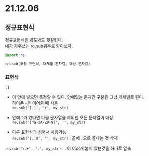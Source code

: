 # 21.12.06

## 정규표현식
정규표현식은 봐도봐도 헷갈린다.  
내가 자주쓰는 re.sub위주로 알아보자.  

```py
import re

re.sub(해당 표현식, 대체할 문자열, 대상 문자열)
```

### 표현식
`[]`  
- 이 안에 넣으면 특정할 수 있다. 안에있는 문자간 구분은 그냥 개체별로 된다.  
    하이픈 `-`은 이어줄 때 사용  
    `re.sub('[-]', '+', my_str)`  

- 안에 `^`가 있다면 다음 문자열을 제외한 모든 문자열이 대상  
    `re.sub('[^a-zA-Z0-9]', '', my_str)`  
    
- 다른 표현식과 섞어서 사용가능  
    `re.sub('[.]$', '', my_str)` : 끝에 `.`으로 끝나는 것 삭제  

`re.sub('\.+', '.', my_str)` : `.`이 여러개 붙어 있는것을 하나로 압축